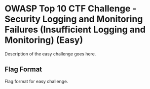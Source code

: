 # OWASP Top 10 CTF Challenge - Security Logging and Monitoring Failures (Insufficient Logging and Monitoring) (Easy)
Description of the easy challenge goes here.

## Flag Format
Flag format for easy challenge.
